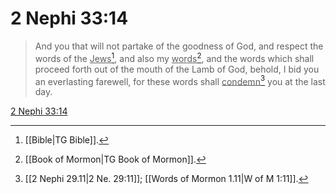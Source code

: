 # 2 Nephi 33:14

> And you that will not partake of the goodness of God, and respect the words of the <u>Jews</u>[^a], and also my <u>words</u>[^b], and the words which shall proceed forth out of the mouth of the Lamb of God, behold, I bid you an everlasting farewell, for these words shall <u>condemn</u>[^c] you at the last day.

[2 Nephi 33:14](https://www.churchofjesuschrist.org/study/scriptures/bofm/2-ne/33?lang=eng&id=p14#p14)


[^a]: [[Bible|TG Bible]].  
[^b]: [[Book of Mormon|TG Book of Mormon]].  
[^c]: [[2 Nephi 29.11|2 Ne. 29:11]]; [[Words of Mormon 1.11|W of M 1:11]].  
